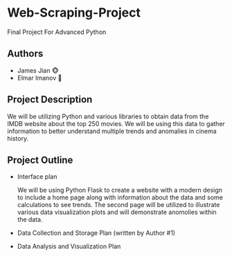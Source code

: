 # Web-Scraping-Project
Final Project For Advanced Python

## Authors
- James Jian 🐵
- Elmar Imanov 🐼

## Project Description
We will be utilizing Python and various libraries to obtain data from the IMDB website about the top 250 movies. We will
be using this data to gather information to better understand multiple trends and anomalies in cinema history. 

## Project Outline
- Interface plan
  
  We will be using Python Flask to create a website with a modern design to include a home page along with information about the data and
  some calculations to see trends. The second page will be utilized to illustrate various data visualization plots and will demonstrate
  anomolies within the data. 
  
- Data Collection and Storage Plan (written by Author #1)
  
- Data Analysis and Visualization Plan
